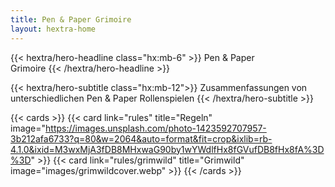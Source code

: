 ```yaml
---
title: Pen & Paper Grimoire
layout: hextra-home
---
```


{{< hextra/hero-headline class="hx:mb-6" >}} Pen & Paper  
Grimoire {{< /hextra/hero-headline >}}

{{< hextra/hero-subtitle class="hx:mb-12">}} Zusammenfassungen von unterschiedlichen Pen & Paper Rollenspielen {{< /hextra/hero-subtitle >}}


{{< cards >}}
    {{< card link="rules" title="Regeln" image="https://images.unsplash.com/photo-1423592707957-3b212afa6733?q=80&w=2064&auto=format&fit=crop&ixlib=rb-4.1.0&ixid=M3wxMjA3fDB8MHxwaG90by1wYWdlfHx8fGVufDB8fHx8fA%3D%3D" >}}
    {{< card link="rules/grimwild" title="Grimwild" image="images/grimwildcover.webp" >}}
{{< /cards >}}